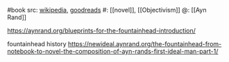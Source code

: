 #book 
src: [wikipedia](https://en.wikipedia.org/wiki/The_Fountainhead), [goodreads](https://www.goodreads.com/book/show/2122.The_Fountainhead) 
#: [[novel]], [[Objectivism]] 
@: [[Ayn Rand]] 


https://aynrand.org/blueprints-for-the-fountainhead-introduction/


fountainhead history https://newideal.aynrand.org/the-fountainhead-from-notebook-to-novel-the-composition-of-ayn-rands-first-ideal-man-part-1/

